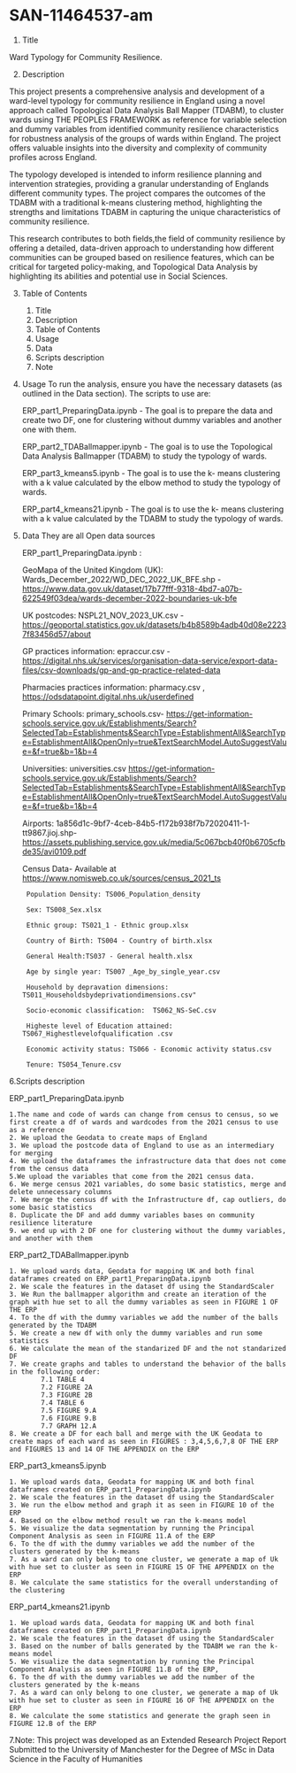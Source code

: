 # SAN-11464537-am

1. Title

Ward Typology for Community Resilience.

2. Description

This project presents a comprehensive analysis and development of a ward-level typology for community resilience in England using a novel approach called Topological Data Analysis Ball Mapper (TDABM), to cluster wards using THE PEOPLES FRAMEWORK as reference for variable selection and dummy variables from identified community resilience characteristics for robustness analysis of the groups of wards within England. The project offers valuable insights into the diversity and complexity of community profiles across England.

The typology developed is intended to inform resilience planning and intervention strategies, providing a granular understanding of Englands different community types. The project compares the outcomes of the TDABM with a traditional k-means clustering method, highlighting the strengths and limitations TDABM in capturing the unique characteristics of community resilience.

This research contributes to both fields,the field of community resilience by offering a detailed, data-driven approach to understanding how different communities can be grouped based on resilience features, which can be critical for targeted policy-making, and Topological Data Analysis by highlighting its abilities and potential use in Social Sciences.

3. Table of Contents

    1. Title
    2. Description
    3. Table of Contents
    4. Usage
    5. Data
    6. Scripts description
    7. Note
    
4. Usage
To run the analysis, ensure you have the necessary datasets (as outlined in the Data section). The scripts to use are:

    ERP_part1_PreparingData.ipynb - The goal is to prepare the data and create two DF, one for clustering without dummy variables and another one with them.
    
    ERP_part2_TDABallmapper.ipynb - The goal is to use the Topological Data Analysis Ballmapper (TDABM) to study the typology of wards. 
    
    ERP_part3_kmeans5.ipynb - The goal is to use the k- means clustering with a k value calculated by the elbow method to study the typology of wards. 
    
    ERP_part4_kmeans21.ipynb - The goal is to use the k- means clustering with a k value calculated by the TDABM to study the typology of wards. 

5. Data
They are all Open data sources

    ERP_part1_PreparingData.ipynb :

    GeoMapa of the United Kingdom (UK): Wards_December_2022/WD_DEC_2022_UK_BFE.shp - https://www.data.gov.uk/dataset/17b77fff-9318-4bd7-a07b-622549f03dea/wards-december-2022-boundaries-uk-bfe

    UK postcodes: NSPL21_NOV_2023_UK.csv - https://geoportal.statistics.gov.uk/datasets/b4b8589b4adb40d08e22237f83456d57/about

    GP practices information: epraccur.csv - https://digital.nhs.uk/services/organisation-data-service/export-data-files/csv-downloads/gp-and-gp-practice-related-data

    Pharmacies practices information: pharmacy.csv , https://odsdatapoint.digital.nhs.uk/userdefined

    Primary Schools: primary_schools.csv- https://get-information-schools.service.gov.uk/Establishments/Search?SelectedTab=Establishments&SearchType=EstablishmentAll&SearchType=EstablishmentAll&OpenOnly=true&TextSearchModel.AutoSuggestValue=&f=true&b=1&b=4

    Universities: universities.csv https://get-information-schools.service.gov.uk/Establishments/Search?SelectedTab=Establishments&SearchType=EstablishmentAll&SearchType=EstablishmentAll&OpenOnly=true&TextSearchModel.AutoSuggestValue=&f=true&b=1&b=4

    Airports: 1a856d1c-9bf7-4ceb-84b5-f172b938f7b72020411-1-tt9867.jioj.shp-  https://assets.publishing.service.gov.uk/media/5c067bcb40f0b6705cfbde35/avi0109.pdf

    Census Data- Available at https://www.nomisweb.co.uk/sources/census_2021_ts

        Population Density: TS006_Population_density

        Sex: TS008_Sex.xlsx

        Ethnic group: TS021_1 - Ethnic group.xlsx

        Country of Birth: TS004 - Country of birth.xlsx

        General Health:TS037 - General health.xlsx

        Age by single year: TS007 _Age_by_single_year.csv

        Household by depravation dimensions: TS011_Householdsbydeprivationdimensions.csv"

        Socio-economic classification:  TS062_NS-SeC.csv

        Higheste level of Education attained: TS067_Highestlevelofqualification .csv

        Economic activity status: TS066 - Economic activity status.csv

        Tenure: TS054_Tenure.csv



6.Scripts description

ERP_part1_PreparingData.ipynb

    1.The name and code of wards can change from census to census, so we first create a df of wards and wardcodes from the 2021 census to use as a reference  
    2. We upload the Geodata to create maps of England
    3. We upload the postcode data of England to use as an intermediary for merging
    4. We upload the dataframes the infrastructure data that does not come from the census data
    5.We upload the variables that come from the 2021 census data.
    6. We merge census 2021 variables, do some basic statistics, merge and delete unnecessary columns
    7. We merge the census df with the Infrastructure df, cap outliers, do some basic statistics
    8. Duplicate the DF and add dummy variables bases on community resilience literature
    9. we end up with 2 DF one for clustering without the dummy variables, and another with them
  
ERP_part2_TDABallmapper.ipynb

    1. We upload wards data, Geodata for mapping UK and both final dataframes created on ERP_part1_PreparingData.ipynb
    2. We scale the features in the dataset df using the StandardScaler
    3. We Run the ballmapper algorithm and create an iteration of the graph with hue set to all the dummy variables as seen in FIGURE 1 OF THE ERP
    4. To the df with the dummy variables we add the number of the balls generated by the TDABM
    5. We create a new df with only the dummy variables and run some statistics
    6. We calculate the mean of the standarized DF and the not standarized DF
    7. We create graphs and tables to understand the behavior of the balls in the following order:
            7.1 TABLE 4 
            7.2 FIGURE 2A
            7.3 FIGURE 2B
            7.4 TABLE 6 
            7.5 FIGURE 9.A
            7.6 FIGURE 9.B
            7.7 GRAPH 12.A         
    8. We create a DF for each ball and merge with the UK Geodata to create maps of each ward as seen in FIGURES : 3,4,5,6,7,8 OF THE ERP and FIGURES 13 and 14 OF THE APPENDIX on the ERP
    
ERP_part3_kmeans5.ipynb

    1. We upload wards data, Geodata for mapping UK and both final dataframes created on ERP_part1_PreparingData.ipynb
    2. We scale the features in the dataset df using the StandardScaler
    3. We run the elbow method and graph it as seen in FIGURE 10 of the ERP
    4. Based on the elbow method result we ran the k-means model
    5. We visualize the data segmentation by running the Principal Component Analysis as seen in FIGURE 11.A of the ERP
    6. To the df with the dummy variables we add the number of the clusters generated by the k-means
    7. As a ward can only belong to one cluster, we generate a map of Uk with hue set to cluster as seen in FIGURE 15 OF THE APPENDIX on the ERP
    8. We calculate the same statistics for the overall understanding of the clustering
    
ERP_part4_kmeans21.ipynb

    1. We upload wards data, Geodata for mapping UK and both final dataframes created on ERP_part1_PreparingData.ipynb
    2. We scale the features in the dataset df using the StandardScaler
    3. Based on the number of balls generated by the TDABM we ran the k-means model
    5. We visualize the data segmentation by running the Principal Component Analysis as seen in FIGURE 11.B of the ERP,
    6. To the df with the dummy variables we add the number of the clusters generated by the k-means
    7. As a ward can only belong to one cluster, we generate a map of Uk with hue set to cluster as seen in FIGURE 16 OF THE APPENDIX on the ERP
    8. We calculate the some statistics and generate the graph seen in FIGURE 12.B of the ERP


7.Note:
This project was developed as an Extended Research Project Report Submitted to the University of Manchester for the Degree of MSc in Data Science in the Faculty of Humanities

